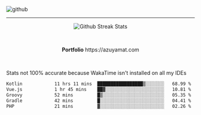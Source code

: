![github](https://media.discordapp.net/attachments/881363147364118528/1142610121697021952/background.png?width=1000&height=300)<br>
___
<p align="center">
  <img alt="Github Streak Stats" src="https://streak-stats.demolab.com?user=Azuyamat&theme=transparent&hide_border=true"/>
</p><br>
<p align="center">
      <strong>Portfolio</strong> https://azuyamat.com
</p><br>

Stats not 100% accurate because WakaTime isn't installed on all my IDEs
<!--START_SECTION:waka-->

```txt
Kotlin            11 hrs 11 mins  █████████████████▒░░░░░░░   68.99 %
Vue.js            1 hr 45 mins    ██▓░░░░░░░░░░░░░░░░░░░░░░   10.81 %
Groovy            52 mins         █▒░░░░░░░░░░░░░░░░░░░░░░░   05.35 %
Gradle            42 mins         █░░░░░░░░░░░░░░░░░░░░░░░░   04.41 %
PHP               21 mins         ▓░░░░░░░░░░░░░░░░░░░░░░░░   02.26 %
```

<!--END_SECTION:waka-->
